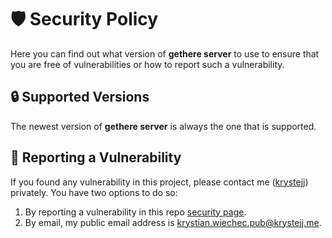# 🛡️ Security Policy

Here you can find out what version of **gethere server** to use to ensure that you are free of vulnerabilities or how to report such a vulnerability.

## 🔒 Supported Versions

The newest version of **gethere server** is always the one that is supported.

## 📝 Reporting a Vulnerability

If you found any vulnerability in this project, please contact me ([krystejj](https://github.com/krystejj)) privately. You have two options to do so:

1. By reporting a vulnerability in this repo [security page](https://github.com/krystejj/gethere-server/security/).
2. By email, my public email address is <krystian.wiechec.pub@krystejj.me>.
